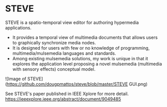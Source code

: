 # STEVE
STEVE is a spatio-temporal view editor for authoring hypermedia applications. 

- It provides a temporal view of multimedia documents that allows users to graphically synchronize media nodes.
- It is designed for users with few or no knowledge of programming, multimedia/mulsemedia languages and standards. 
- Among existing mulsemedia solutions, my work is unique in that it explores the application 
level proposing a novel mulsemedia (multimedia with sensory effects) conceptual model.

![Image of STEVE](https://github.com/dougpmattos/steve/blob/master/STEVE GUI.png)

See STEVE's paper published in IEEE Xplore for more detail. https://ieeexplore.ieee.org/abstract/document/9049485
